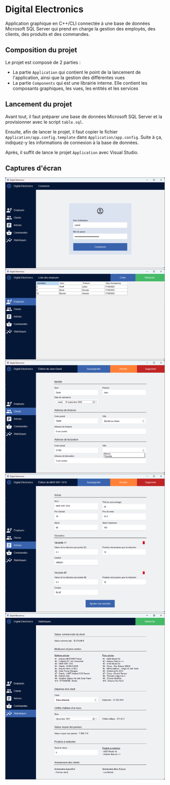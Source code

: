 # Digital Electronics

Application graphique en C++/CLI connectée à une base de données Microsoft SQL Server qui prend en charge la gestion des
employés, des clients, des produits et des commandes.

## Composition du projet

Le projet est composé de 2 parties :

- La partie `Application` qui contient le point de la lancement de l'application, ainsi que la gestion des différentes
  vues
- La partie `Components` qui est une librairie interne. Elle contient les composants graphiques, les vues, les entités
  et les services

## Lancement du projet

Avant tout, il faut préparer une base de données Microsoft SQL Server et la provisionner avec le script `table.sql`.

Ensuite, afin de lancer le projet, il faut copier le fichier `Application/app.config.template`
dans `Application/app.config`. Suite à ça, indiquez-y les informations de connexion à la base de données.

Après, il suffit de lance le projet `Application` avec Visual Studio.

## Captures d'écran

![Page de connexion](./screenshots/demo-1-login.png)
![Liste des employés](./screenshots/demo-2-employees-list.png)
![Edition d'un client](./screenshots/demo-3-clients-edit.png)
![Edition d'un article](./screenshots/demo-4-articles-edit.png)
![Page des statistiques](./screenshots/demo-5-statistics.png)
